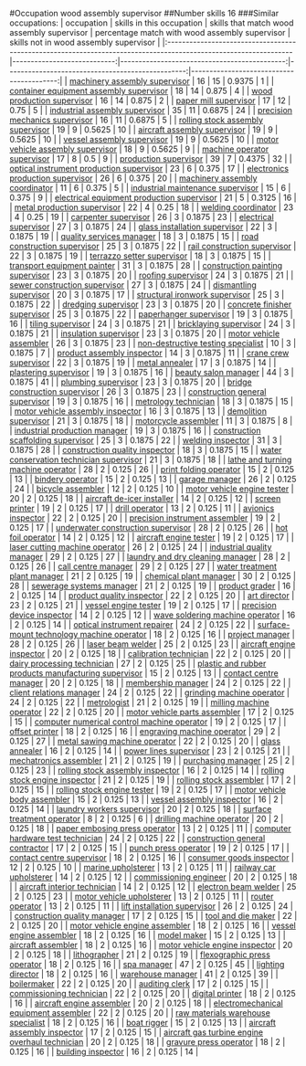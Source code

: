 #Occupation wood assembly supervisor
##Number skills 16
###Similar occupations:
| occupation                                                                                                      |   skills in this occupation |   skills that match wood assembly supervisor |   percentage match with wood assembly supervisor |   skills not in wood assembly supervisor |
|:----------------------------------------------------------------------------------------------------------------|----------------------------:|---------------------------------------------:|-------------------------------------------------:|-----------------------------------------:|
| [machinery assembly supervisor](machinery_assembly_supervisor.md)                                               |                          16 |                                           15 |                                           0.9375 |                                        1 |
| [container equipment assembly supervisor](container_equipment_assembly_supervisor.md)                           |                          18 |                                           14 |                                           0.875  |                                        4 |
| [wood production supervisor](wood_production_supervisor.md)                                                     |                          16 |                                           14 |                                           0.875  |                                        2 |
| [paper mill supervisor](paper_mill_supervisor.md)                                                               |                          17 |                                           12 |                                           0.75   |                                        5 |
| [industrial assembly supervisor](industrial_assembly_supervisor.md)                                             |                          35 |                                           11 |                                           0.6875 |                                       24 |
| [precision mechanics supervisor](precision_mechanics_supervisor.md)                                             |                          16 |                                           11 |                                           0.6875 |                                        5 |
| [rolling stock assembly supervisor](rolling_stock_assembly_supervisor.md)                                       |                          19 |                                            9 |                                           0.5625 |                                       10 |
| [aircraft assembly supervisor](aircraft_assembly_supervisor.md)                                                 |                          19 |                                            9 |                                           0.5625 |                                       10 |
| [vessel assembly supervisor](vessel_assembly_supervisor.md)                                                     |                          19 |                                            9 |                                           0.5625 |                                       10 |
| [motor vehicle assembly supervisor](motor_vehicle_assembly_supervisor.md)                                       |                          18 |                                            9 |                                           0.5625 |                                        9 |
| [machine operator supervisor](machine_operator_supervisor.md)                                                   |                          17 |                                            8 |                                           0.5    |                                        9 |
| [production supervisor](production_supervisor.md)                                                               |                          39 |                                            7 |                                           0.4375 |                                       32 |
| [optical instrument production supervisor](optical_instrument_production_supervisor.md)                         |                          23 |                                            6 |                                           0.375  |                                       17 |
| [electronics production supervisor](electronics_production_supervisor.md)                                       |                          26 |                                            6 |                                           0.375  |                                       20 |
| [machinery assembly coordinator](machinery_assembly_coordinator.md)                                             |                          11 |                                            6 |                                           0.375  |                                        5 |
| [industrial maintenance supervisor](industrial_maintenance_supervisor.md)                                       |                          15 |                                            6 |                                           0.375  |                                        9 |
| [electrical equipment production supervisor](electrical_equipment_production_supervisor.md)                     |                          21 |                                            5 |                                           0.3125 |                                       16 |
| [metal production supervisor](metal_production_supervisor.md)                                                   |                          22 |                                            4 |                                           0.25   |                                       18 |
| [welding coordinator](welding_coordinator.md)                                                                   |                          23 |                                            4 |                                           0.25   |                                       19 |
| [carpenter supervisor](carpenter_supervisor.md)                                                                 |                          26 |                                            3 |                                           0.1875 |                                       23 |
| [electrical supervisor](electrical_supervisor.md)                                                               |                          27 |                                            3 |                                           0.1875 |                                       24 |
| [glass installation supervisor](glass_installation_supervisor.md)                                               |                          22 |                                            3 |                                           0.1875 |                                       19 |
| [quality services manager](quality_services_manager.md)                                                         |                          18 |                                            3 |                                           0.1875 |                                       15 |
| [road construction supervisor](road_construction_supervisor.md)                                                 |                          25 |                                            3 |                                           0.1875 |                                       22 |
| [rail construction supervisor](rail_construction_supervisor.md)                                                 |                          22 |                                            3 |                                           0.1875 |                                       19 |
| [terrazzo setter supervisor](terrazzo_setter_supervisor.md)                                                     |                          18 |                                            3 |                                           0.1875 |                                       15 |
| [transport equipment painter](transport_equipment_painter.md)                                                   |                          31 |                                            3 |                                           0.1875 |                                       28 |
| [construction painting supervisor](construction_painting_supervisor.md)                                         |                          23 |                                            3 |                                           0.1875 |                                       20 |
| [roofing supervisor](roofing_supervisor.md)                                                                     |                          24 |                                            3 |                                           0.1875 |                                       21 |
| [sewer construction supervisor](sewer_construction_supervisor.md)                                               |                          27 |                                            3 |                                           0.1875 |                                       24 |
| [dismantling supervisor](dismantling_supervisor.md)                                                             |                          20 |                                            3 |                                           0.1875 |                                       17 |
| [structural ironwork supervisor](structural_ironwork_supervisor.md)                                             |                          25 |                                            3 |                                           0.1875 |                                       22 |
| [dredging supervisor](dredging_supervisor.md)                                                                   |                          23 |                                            3 |                                           0.1875 |                                       20 |
| [concrete finisher supervisor](concrete_finisher_supervisor.md)                                                 |                          25 |                                            3 |                                           0.1875 |                                       22 |
| [paperhanger supervisor](paperhanger_supervisor.md)                                                             |                          19 |                                            3 |                                           0.1875 |                                       16 |
| [tiling supervisor](tiling_supervisor.md)                                                                       |                          24 |                                            3 |                                           0.1875 |                                       21 |
| [bricklaying supervisor](bricklaying_supervisor.md)                                                             |                          24 |                                            3 |                                           0.1875 |                                       21 |
| [insulation supervisor](insulation_supervisor.md)                                                               |                          23 |                                            3 |                                           0.1875 |                                       20 |
| [motor vehicle assembler](motor_vehicle_assembler.md)                                                           |                          26 |                                            3 |                                           0.1875 |                                       23 |
| [non-destructive testing specialist](non-destructive_testing_specialist.md)                                     |                          10 |                                            3 |                                           0.1875 |                                        7 |
| [product assembly inspector](product_assembly_inspector.md)                                                     |                          14 |                                            3 |                                           0.1875 |                                       11 |
| [crane crew supervisor](crane_crew_supervisor.md)                                                               |                          22 |                                            3 |                                           0.1875 |                                       19 |
| [metal annealer](metal_annealer.md)                                                                             |                          17 |                                            3 |                                           0.1875 |                                       14 |
| [plastering supervisor](plastering_supervisor.md)                                                               |                          19 |                                            3 |                                           0.1875 |                                       16 |
| [beauty salon manager](beauty_salon_manager.md)                                                                 |                          44 |                                            3 |                                           0.1875 |                                       41 |
| [plumbing supervisor](plumbing_supervisor.md)                                                                   |                          23 |                                            3 |                                           0.1875 |                                       20 |
| [bridge construction supervisor](bridge_construction_supervisor.md)                                             |                          26 |                                            3 |                                           0.1875 |                                       23 |
| [construction general supervisor](construction_general_supervisor.md)                                           |                          19 |                                            3 |                                           0.1875 |                                       16 |
| [metrology technician](metrology_technician.md)                                                                 |                          18 |                                            3 |                                           0.1875 |                                       15 |
| [motor vehicle assembly inspector](motor_vehicle_assembly_inspector.md)                                         |                          16 |                                            3 |                                           0.1875 |                                       13 |
| [demolition supervisor](demolition_supervisor.md)                                                               |                          21 |                                            3 |                                           0.1875 |                                       18 |
| [motorcycle assembler](motorcycle_assembler.md)                                                                 |                          11 |                                            3 |                                           0.1875 |                                        8 |
| [industrial production manager](industrial_production_manager.md)                                               |                          19 |                                            3 |                                           0.1875 |                                       16 |
| [construction scaffolding supervisor](construction_scaffolding_supervisor.md)                                   |                          25 |                                            3 |                                           0.1875 |                                       22 |
| [welding inspector](welding_inspector.md)                                                                       |                          31 |                                            3 |                                           0.1875 |                                       28 |
| [construction quality inspector](construction_quality_inspector.md)                                             |                          18 |                                            3 |                                           0.1875 |                                       15 |
| [water conservation technician supervisor](water_conservation_technician_supervisor.md)                         |                          21 |                                            3 |                                           0.1875 |                                       18 |
| [lathe and turning machine operator](lathe_and_turning_machine_operator.md)                                     |                          28 |                                            2 |                                           0.125  |                                       26 |
| [print folding operator](print_folding_operator.md)                                                             |                          15 |                                            2 |                                           0.125  |                                       13 |
| [bindery operator](bindery_operator.md)                                                                         |                          15 |                                            2 |                                           0.125  |                                       13 |
| [garage manager](garage_manager.md)                                                                             |                          26 |                                            2 |                                           0.125  |                                       24 |
| [bicycle assembler](bicycle_assembler.md)                                                                       |                          12 |                                            2 |                                           0.125  |                                       10 |
| [motor vehicle engine tester](motor_vehicle_engine_tester.md)                                                   |                          20 |                                            2 |                                           0.125  |                                       18 |
| [aircraft de-icer installer](aircraft_de-icer_installer.md)                                                     |                          14 |                                            2 |                                           0.125  |                                       12 |
| [screen printer](screen_printer.md)                                                                             |                          19 |                                            2 |                                           0.125  |                                       17 |
| [drill operator](drill_operator.md)                                                                             |                          13 |                                            2 |                                           0.125  |                                       11 |
| [avionics inspector](avionics_inspector.md)                                                                     |                          22 |                                            2 |                                           0.125  |                                       20 |
| [precision instrument assembler](precision_instrument_assembler.md)                                             |                          19 |                                            2 |                                           0.125  |                                       17 |
| [underwater construction supervisor](underwater_construction_supervisor.md)                                     |                          28 |                                            2 |                                           0.125  |                                       26 |
| [hot foil operator](hot_foil_operator.md)                                                                       |                          14 |                                            2 |                                           0.125  |                                       12 |
| [aircraft engine tester](aircraft_engine_tester.md)                                                             |                          19 |                                            2 |                                           0.125  |                                       17 |
| [laser cutting machine operator](laser_cutting_machine_operator.md)                                             |                          26 |                                            2 |                                           0.125  |                                       24 |
| [industrial quality manager](industrial_quality_manager.md)                                                     |                          29 |                                            2 |                                           0.125  |                                       27 |
| [laundry and dry cleaning manager](laundry_and_dry_cleaning_manager.md)                                         |                          28 |                                            2 |                                           0.125  |                                       26 |
| [call centre manager](call_centre_manager.md)                                                                   |                          29 |                                            2 |                                           0.125  |                                       27 |
| [water treatment plant manager](water_treatment_plant_manager.md)                                               |                          21 |                                            2 |                                           0.125  |                                       19 |
| [chemical plant manager](chemical_plant_manager.md)                                                             |                          30 |                                            2 |                                           0.125  |                                       28 |
| [sewerage systems manager](sewerage_systems_manager.md)                                                         |                          21 |                                            2 |                                           0.125  |                                       19 |
| [product grader](product_grader.md)                                                                             |                          16 |                                            2 |                                           0.125  |                                       14 |
| [product quality inspector](product_quality_inspector.md)                                                       |                          22 |                                            2 |                                           0.125  |                                       20 |
| [art director](art_director.md)                                                                                 |                          23 |                                            2 |                                           0.125  |                                       21 |
| [vessel engine tester](vessel_engine_tester.md)                                                                 |                          19 |                                            2 |                                           0.125  |                                       17 |
| [precision device inspector](precision_device_inspector.md)                                                     |                          14 |                                            2 |                                           0.125  |                                       12 |
| [wave soldering machine operator](wave_soldering_machine_operator.md)                                           |                          16 |                                            2 |                                           0.125  |                                       14 |
| [optical instrument repairer](optical_instrument_repairer.md)                                                   |                          24 |                                            2 |                                           0.125  |                                       22 |
| [surface-mount technology machine operator](surface-mount_technology_machine_operator.md)                       |                          18 |                                            2 |                                           0.125  |                                       16 |
| [project manager](project_manager.md)                                                                           |                          28 |                                            2 |                                           0.125  |                                       26 |
| [laser beam welder](laser_beam_welder.md)                                                                       |                          25 |                                            2 |                                           0.125  |                                       23 |
| [aircraft engine inspector](aircraft_engine_inspector.md)                                                       |                          20 |                                            2 |                                           0.125  |                                       18 |
| [calibration technician](calibration_technician.md)                                                             |                          22 |                                            2 |                                           0.125  |                                       20 |
| [dairy processing technician](dairy_processing_technician.md)                                                   |                          27 |                                            2 |                                           0.125  |                                       25 |
| [plastic and rubber products manufacturing supervisor](plastic_and_rubber_products_manufacturing_supervisor.md) |                          15 |                                            2 |                                           0.125  |                                       13 |
| [contact centre manager](contact_centre_manager.md)                                                             |                          20 |                                            2 |                                           0.125  |                                       18 |
| [membership manager](membership_manager.md)                                                                     |                          24 |                                            2 |                                           0.125  |                                       22 |
| [client relations manager](client_relations_manager.md)                                                         |                          24 |                                            2 |                                           0.125  |                                       22 |
| [grinding machine operator](grinding_machine_operator.md)                                                       |                          24 |                                            2 |                                           0.125  |                                       22 |
| [metrologist](metrologist.md)                                                                                   |                          21 |                                            2 |                                           0.125  |                                       19 |
| [milling machine operator](milling_machine_operator.md)                                                         |                          22 |                                            2 |                                           0.125  |                                       20 |
| [motor vehicle parts assembler](motor_vehicle_parts_assembler.md)                                               |                          17 |                                            2 |                                           0.125  |                                       15 |
| [computer numerical control machine operator](computer_numerical_control_machine_operator.md)                   |                          19 |                                            2 |                                           0.125  |                                       17 |
| [offset printer](offset_printer.md)                                                                             |                          18 |                                            2 |                                           0.125  |                                       16 |
| [engraving machine operator](engraving_machine_operator.md)                                                     |                          29 |                                            2 |                                           0.125  |                                       27 |
| [metal sawing machine operator](metal_sawing_machine_operator.md)                                               |                          22 |                                            2 |                                           0.125  |                                       20 |
| [glass annealer](glass_annealer.md)                                                                             |                          16 |                                            2 |                                           0.125  |                                       14 |
| [power lines supervisor](power_lines_supervisor.md)                                                             |                          23 |                                            2 |                                           0.125  |                                       21 |
| [mechatronics assembler](mechatronics_assembler.md)                                                             |                          21 |                                            2 |                                           0.125  |                                       19 |
| [purchasing manager](purchasing_manager.md)                                                                     |                          25 |                                            2 |                                           0.125  |                                       23 |
| [rolling stock assembly inspector](rolling_stock_assembly_inspector.md)                                         |                          16 |                                            2 |                                           0.125  |                                       14 |
| [rolling stock engine inspector](rolling_stock_engine_inspector.md)                                             |                          21 |                                            2 |                                           0.125  |                                       19 |
| [rolling stock assembler](rolling_stock_assembler.md)                                                           |                          17 |                                            2 |                                           0.125  |                                       15 |
| [rolling stock engine tester](rolling_stock_engine_tester.md)                                                   |                          19 |                                            2 |                                           0.125  |                                       17 |
| [motor vehicle body assembler](motor_vehicle_body_assembler.md)                                                 |                          15 |                                            2 |                                           0.125  |                                       13 |
| [vessel assembly inspector](vessel_assembly_inspector.md)                                                       |                          16 |                                            2 |                                           0.125  |                                       14 |
| [laundry workers supervisor](laundry_workers_supervisor.md)                                                     |                          20 |                                            2 |                                           0.125  |                                       18 |
| [surface treatment operator](surface_treatment_operator.md)                                                     |                           8 |                                            2 |                                           0.125  |                                        6 |
| [drilling machine operator](drilling_machine_operator.md)                                                       |                          20 |                                            2 |                                           0.125  |                                       18 |
| [paper embosing press operator](paper_embosing_press_operator.md)                                               |                          13 |                                            2 |                                           0.125  |                                       11 |
| [computer hardware test technician](computer_hardware_test_technician.md)                                       |                          24 |                                            2 |                                           0.125  |                                       22 |
| [construction general contractor](construction_general_contractor.md)                                           |                          17 |                                            2 |                                           0.125  |                                       15 |
| [punch press operator](punch_press_operator.md)                                                                 |                          19 |                                            2 |                                           0.125  |                                       17 |
| [contact centre supervisor](contact_centre_supervisor.md)                                                       |                          18 |                                            2 |                                           0.125  |                                       16 |
| [consumer goods inspector](consumer_goods_inspector.md)                                                         |                          12 |                                            2 |                                           0.125  |                                       10 |
| [marine upholsterer](marine_upholsterer.md)                                                                     |                          13 |                                            2 |                                           0.125  |                                       11 |
| [railway car upholsterer](railway_car_upholsterer.md)                                                           |                          14 |                                            2 |                                           0.125  |                                       12 |
| [commissioning engineer](commissioning_engineer.md)                                                             |                          20 |                                            2 |                                           0.125  |                                       18 |
| [aircraft interior technician](aircraft_interior_technician.md)                                                 |                          14 |                                            2 |                                           0.125  |                                       12 |
| [electron beam welder](electron_beam_welder.md)                                                                 |                          25 |                                            2 |                                           0.125  |                                       23 |
| [motor vehicle upholsterer](motor_vehicle_upholsterer.md)                                                       |                          13 |                                            2 |                                           0.125  |                                       11 |
| [router operator](router_operator.md)                                                                           |                          13 |                                            2 |                                           0.125  |                                       11 |
| [lift installation supervisor](lift_installation_supervisor.md)                                                 |                          26 |                                            2 |                                           0.125  |                                       24 |
| [construction quality manager](construction_quality_manager.md)                                                 |                          17 |                                            2 |                                           0.125  |                                       15 |
| [tool and die maker](tool_and_die_maker.md)                                                                     |                          22 |                                            2 |                                           0.125  |                                       20 |
| [motor vehicle engine assembler](motor_vehicle_engine_assembler.md)                                             |                          18 |                                            2 |                                           0.125  |                                       16 |
| [vessel engine assembler](vessel_engine_assembler.md)                                                           |                          18 |                                            2 |                                           0.125  |                                       16 |
| [model maker](model_maker.md)                                                                                   |                          15 |                                            2 |                                           0.125  |                                       13 |
| [aircraft assembler](aircraft_assembler.md)                                                                     |                          18 |                                            2 |                                           0.125  |                                       16 |
| [motor vehicle engine inspector](motor_vehicle_engine_inspector.md)                                             |                          20 |                                            2 |                                           0.125  |                                       18 |
| [lithographer](lithographer.md)                                                                                 |                          21 |                                            2 |                                           0.125  |                                       19 |
| [flexographic press operator](flexographic_press_operator.md)                                                   |                          18 |                                            2 |                                           0.125  |                                       16 |
| [spa manager](spa_manager.md)                                                                                   |                          47 |                                            2 |                                           0.125  |                                       45 |
| [lighting director](lighting_director.md)                                                                       |                          18 |                                            2 |                                           0.125  |                                       16 |
| [warehouse manager](warehouse_manager.md)                                                                       |                          41 |                                            2 |                                           0.125  |                                       39 |
| [boilermaker](boilermaker.md)                                                                                   |                          22 |                                            2 |                                           0.125  |                                       20 |
| [auditing clerk](auditing_clerk.md)                                                                             |                          17 |                                            2 |                                           0.125  |                                       15 |
| [commissioning technician](commissioning_technician.md)                                                         |                          22 |                                            2 |                                           0.125  |                                       20 |
| [digital printer](digital_printer.md)                                                                           |                          18 |                                            2 |                                           0.125  |                                       16 |
| [aircraft engine assembler](aircraft_engine_assembler.md)                                                       |                          20 |                                            2 |                                           0.125  |                                       18 |
| [electromechanical equipment assembler](electromechanical_equipment_assembler.md)                               |                          22 |                                            2 |                                           0.125  |                                       20 |
| [raw materials warehouse specialist](raw_materials_warehouse_specialist.md)                                     |                          18 |                                            2 |                                           0.125  |                                       16 |
| [boat rigger](boat_rigger.md)                                                                                   |                          15 |                                            2 |                                           0.125  |                                       13 |
| [aircraft assembly inspector](aircraft_assembly_inspector.md)                                                   |                          17 |                                            2 |                                           0.125  |                                       15 |
| [aircraft gas turbine engine overhaul technician](aircraft_gas_turbine_engine_overhaul_technician.md)           |                          20 |                                            2 |                                           0.125  |                                       18 |
| [gravure press operator](gravure_press_operator.md)                                                             |                          18 |                                            2 |                                           0.125  |                                       16 |
| [building inspector](building_inspector.md)                                                                     |                          16 |                                            2 |                                           0.125  |                                       14 |

